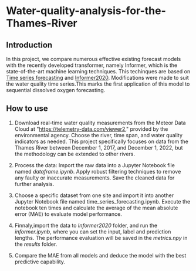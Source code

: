 # Water-quality-analysis-for-the-Thames-River

## Introduction
In this project, we compare numerous effective existing forecast models with the recently developed transformer, namely Informer, which is the state-of-the-art machine learning techniques. This techinques are based on [Time series forecasting](https://github.com/tensorflow/docs/blob/master/site/en/tutorials/structured_data/time_series.ipynb) and [Informer2020](https://github.com/zhouhaoyi/Informer2020). Modifications were made to suit the water quality time series.This marks the first application of this model to sequential dissolved oxygen forecasting. 

## How to use
1. Download real-time water quality measurements from the Meteor Data Cloud at "https://telemetry-data.com/viewer2," provided by the environmental agency. Choose the river, time span, and water quality indicators as needed. This project specifically focuses on data from the Thames River between December 1, 2017, and December 1, 2022, but the methodology can be extended to other rivers.

2. Process the data: Import the raw data into a Jupyter Notebook file named *dataframe.ipynb*. Apply robust filtering techniques to remove any faulty or inaccurate measurements. Save the cleaned data for further analysis.

3. Choose a specific dataset from one site and import it into another Jupyter Notebook file named time_series_forecasting.ipynb. Execute the notebook ten times and calculate the average of the mean absolute error (MAE) to evaluate model performance.

4. Finnaly,import the data to *Informer2020* folder, and run the *informer.ipynb*, where you can set the input, label and prediction lengths. The performance evaluation will be saved in the *metrics.npy* in the *results* folder.

5. Compare the MAE from all models and deduce the model with the best predictive capability.

